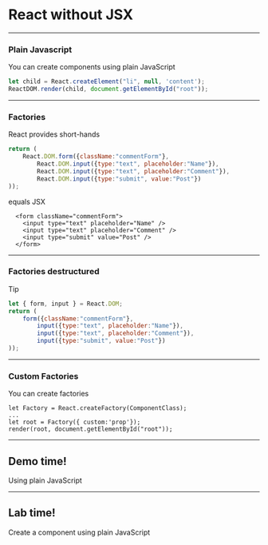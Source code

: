 # React without JSX

---

### Plain Javascript
You can create components using plain JavaScript
```js
let child = React.createElement("li", null, 'content');
ReactDOM.render(child, document.getElementById("root"));
```

---

### Factories
React provides short-hands
```js
return (
    React.DOM.form({className:"commentForm"},
        React.DOM.input({type:"text", placeholder:"Name"}),
        React.DOM.input({type:"text", placeholder:"Comment"}),
        React.DOM.input({type:"submit", value:"Post"})
));
```
equals JSX
```
  <form className="commentForm">
    <input type="text" placeholder="Name" />
    <input type="text" placeholder="Comment" />
    <input type="submit" value="Post" />
  </form>
```

---

### Factories destructured
Tip
```js
let { form, input } = React.DOM;
return (
    form({className:"commentForm"},
        input({type:"text", placeholder:"Name"}),
        input({type:"text", placeholder:"Comment"}),
        input({type:"submit", value:"Post"})
));
```

---
### Custom Factories
You can create factories 
```
let Factory = React.createFactory(ComponentClass);
...
let root = Factory({ custom:'prop'});
render(root, document.getElementById("root"));
```


---

<!-- .slide: data-background="url('images/demo.jpg')" data-background-size="cover" --> 
<!-- .slide: class="lab" -->
## Demo time!
Using plain JavaScript

---

<!-- .slide: data-background="url('images/lab2.jpg')" data-background-size="cover"  --> 
<!-- .slide: class="lab" -->
## Lab time!
Create a component using plain JavaScript
